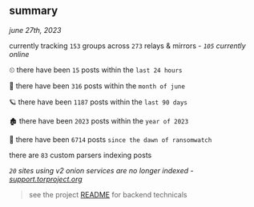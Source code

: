 
## summary
_june 27th, 2023_

currently tracking `153` groups across `273` relays & mirrors - _`105` currently online_

⏲ there have been `15` posts within the `last 24 hours`

🦈 there have been `316` posts within the `month of june`

🪐 there have been `1187` posts within the `last 90 days`

🏚 there have been `2023` posts within the `year of 2023`

🦕 there have been `6714` posts `since the dawn of ransomwatch`

there are `83` custom parsers indexing posts

_`20` sites using v2 onion services are no longer indexed - [support.torproject.org](https://support.torproject.org/onionservices/v2-deprecation/)_

> see the project [README](https://github.com/joshhighet/ransomwatch#ransomwatch--) for backend technicals

